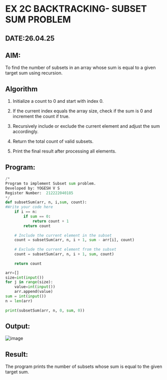 # EX 2C BACKTRACKING- SUBSET SUM PROBLEM
## DATE:26.04.25
## AIM:
To find the number of subsets in an array whose sum is equal to a given target sum using recursion.


## Algorithm
1. Initialize a count to 0 and start with index 0.

2. If the current index equals the array size, check if the sum is 0 and increment the count if true.

3. Recursively include or exclude the current element and adjust the sum accordingly.

4. Return the total count of valid subsets.

5. Print the final result after processing all elements.

## Program:
```py
/*
Program to implement Subset sum problem.
Developed by: YOGESH V S
Register Number:  212222040185
*/
def subsetSum(arr, n, i,sum, count):
#Write your code here
    if i == n:
        if sum == 0:
            return count + 1
        return count
    
    # Include the current element in the subset
    count = subsetSum(arr, n, i + 1, sum - arr[i], count)
    
    # Exclude the current element from the subset
    count = subsetSum(arr, n, i + 1, sum, count)
    
    return count

arr=[]
size=int(input())
for j in range(size):
    value=int(input())
    arr.append(value)
sum = int(input())
n = len(arr)
 
print(subsetSum(arr, n, 0, sum, 0))
```

## Output:
![image](https://github.com/user-attachments/assets/10357c83-2b77-4606-b13a-db656d1b5cc7)



## Result:
The program prints the number of subsets whose sum is equal to the given target sum.
